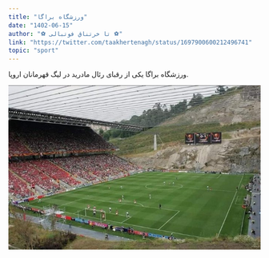 ```yaml
---
title: "ورزشگاه براگا"
date: "1402-06-15"
author: "⚽️ تا‌‌ خرتناق فوتبالی ⚽️"
link: "https://twitter.com/taakhertenagh/status/1697900600212496741"
topic: "sport"
---
```


ورزشگاه براگا یکی از رقبای رئال مادرید در لیگ قهرمانان اروپا.

![ورزشگاه براگا](./braga-stadium.jpg)
